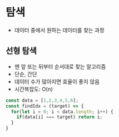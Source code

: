 # 탐색
- 데이터 중에서 원하는 데이터를 찾는 과정
## 선형 탐색
- 맨 앞 또는 뒤부터 순서대로 찾는 알고리즘
- 단순, 간단
- 데이터 수가 많아지면 효율이 좋지 않음
- 시간복잡도: O(n)
```js
const data = [1,2,3,4,5,6];
const findIdx = (target) => {
  for(let i = 0; i < data.length; i++) {
    if(data[i] === target) return i;
  }
}
```